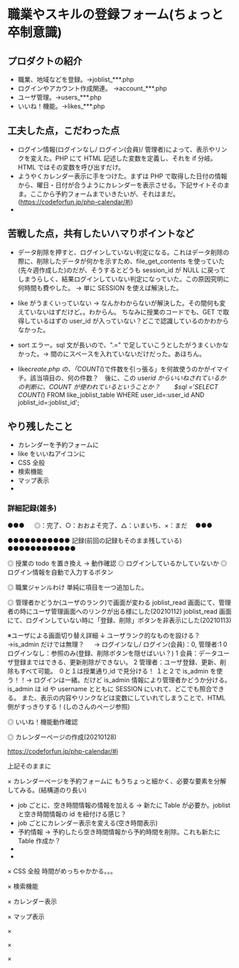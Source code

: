 # 職業やスキルの登録フォーム(ちょっと卒制意識)

## プロダクトの紹介

-  職業、地域などを登録。→joblist\_\*\*\*.php
-  ログインやアカウント作成関連。 →account\_\*\*\*.php
-  ユーザ管理。→users\_\*\*\*.php
-  いいね！機能。→likes\_\*\*\*.php

## 工夫した点，こだわった点

-  ログイン情報(ログインなし/ ログイン(会員)/ 管理者)によって、表示やリンクを変えた。PHP にて HTML 記述した変数を定義し、それを if 分岐。HTML ではその変数を呼び出すだけ。
-  ようやくカレンダー表示に手をつけた。まずは PHP で取得した日付の情報から、曜日・日付が合うようにカレンダーを表示させる。下記サイトそのまま。ここから予約フォームまでいきたいが、それはまだ。
   (https://codeforfun.jp/php-calendar/#i)
-

## 苦戦した点，共有したいハマりポイントなど

-  データ削除を押すと、ログインしていない判定になる。これはデータ削除の際に、削除したデータが何かを示すため、file_get_contents を使っていた(先々週作成した)のだが、そうするとどうも session_id が NULL に戻ってしまうらしく、結果ログインしていない判定になっていた。この原因究明に 何時間も費やした。
   → 単に SESSION を使えば解決した。

-  like がうまくいっていない -> なんかわからないが解決した。その間何も変えていないはずだけど。。わからん。
   ちなみに授業のコードでも、GET で取得しているはずの user_id が入っていない？どこで認識しているのかわからなかった。
-  sort エラー。sql 文が長いので、".=" で足していこうとしたがうまくいかなかった。→ 間のにスペースを入れていないだけだった。あほちん。
-  like*create.php の、「COUNT(*)で件数を引っ張る」を何故使うのかがイマイチ。該当項目の、何の件数？　後に、この user*id からいいねされているかの判断に、COUNT が使われているということか？
   　　$sql ='SELECT COUNT(*) FROM like_joblist_table WHERE user_id=:user_id AND joblist_id=:joblist_id';

## やり残したこと

-  カレンダーを予約フォームに
-  like をいいねアイコンに
-  CSS 全般
-  検索機能
-  マップ表示
-

### 詳細記録(雑多)

●●● 　 ◎：完了、○：おおよそ完了、△：いまいち、×：まだ　 ●●●

●●●●●●●●●●● 記録(前回の記録もそのまま残している) ●●●●●●●●●●●●

◎ 授業の todo を置き換え → 動作確認
◎ ログインしているかしていないか
◎ ログイン情報を自動で入力するボタン

◎ 職業ジャンルわけ
単純に項目を一つ追加した。

◎ 管理者かどうか(ユーザのランク)で画面が変わる
joblist_read 画面にて、管理者の時にユーザ管理画面へのリンクが出る様にした(20210112)
joblist_read 画面にて、ログインしていない時に「登録、削除」ボタンを非表示にした(20210113)

※ユーザによる画面切り替え詳細 ↓
ユーザランク的なものを設ける？ →is_admin だけでは無理？
　 → ログインなし/ ログイン(会員)：0, 管理者:1
0 ログインなし：参照のみ(登録、削除ボタンを隠せばいい？)
1 会員：データユーザ登録まではできる、更新削除ができない。
2 管理者：ユーザ登録、更新、削除もすべて可能。
０と１は授業通り,id で見分ける！
１と２で is_admin を使う！！→ ログインは一緒。だけど is_admin 情報により管理者かどうか分ける。
is_admin は id や username とともに SESSION にいれて、どこでも照合できる。
また、表示の内容やリンクなどは変数にしていれてしまうことで、HTML 側がすっきりする！(しのさんのページ参照)

◎ いいね！機能動作確認

◎ カレンダーページの作成(20210128)

https://codeforfun.jp/php-calendar/#i

上記そのままに

× カレンダーページを予約フォームに
もうちょっと細かく、必要な要素を分解してみる。(結構道のり長い)

-  job ごとに、空き時間情報の情報を加える → 新たに Table が必要か。joblist と空き時間情報の id を紐付ける感じ？
-  job ごとにカレンダー表示を変える(空き時間表示)
-  予約情報 → 予約したら空き時間情報から予約時間を削除。これも新たに Table 作成か？
-
-

× CSS 全般
時間がめっちゃかかる。。。

× 検索機能

× カレンダー表示

× マップ表示

×

×

×
